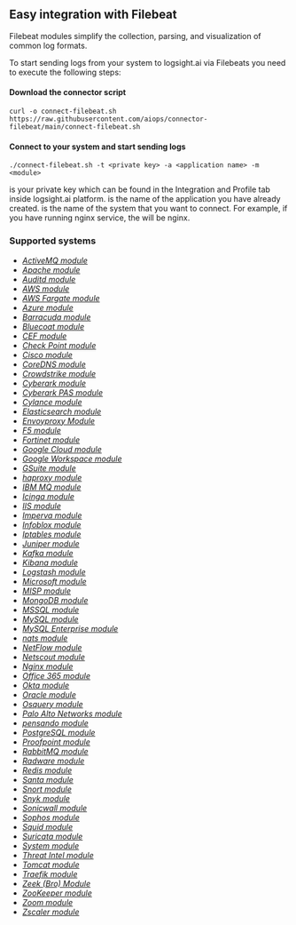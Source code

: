 ## Easy integration with Filebeat

Filebeat modules simplify the collection, parsing, and visualization of common log formats.

To start sending logs from your system to logsight.ai via Filebeats you need to execute the following steps:

#### Download the connector script
```
curl -o connect-filebeat.sh https://raw.githubusercontent.com/aiops/connector-filebeat/main/connect-filebeat.sh
```
#### Connect to your system and start sending logs
```
./connect-filebeat.sh -t <private key> -a <application name> -m <module>
```
<private key> is your private key which can be found in the Integration and Profile tab inside logsight.ai platform.
<application name> is the name of the application you have already created.
<module> is the name of the system that you want to connect. For example, if you have running nginx service, the <module> will be nginx.

### Supported systems

<div class="ulist itemizedlist">
<ul class="itemizedlist">
<li class="listitem">
<a class="xref" href="https://www.elastic.co/guide/en/beats/filebeat/current/filebeat-module-activemq.html" title="ActiveMQ module"><em>ActiveMQ module</em></a>
</li>
<li class="listitem">
<a class="xref" href="https://www.elastic.co/guide/en/beats/filebeat/current/filebeat-module-apache.html" title="Apache module"><em>Apache module</em></a>
</li>
<li class="listitem">
<a class="xref" href="https://www.elastic.co/guide/en/beats/filebeat/current/filebeat-module-auditd.html" title="Auditd module"><em>Auditd module</em></a>
</li>
<li class="listitem">
<a class="xref" href="https://www.elastic.co/guide/en/beats/filebeat/current/filebeat-module-aws.html" title="AWS module"><em>AWS module</em></a>
</li>
<li class="listitem">
<a class="xref" href="https://www.elastic.co/guide/en/beats/filebeat/current/filebeat-module-awsfargate.html" title="AWS Fargate module"><em>AWS Fargate module</em></a>
</li>
<li class="listitem">
<a class="xref" href="https://www.elastic.co/guide/en/beats/filebeat/current/filebeat-module-azure.html" title="Azure module"><em>Azure module</em></a>
</li>
<li class="listitem">
<a class="xref" href="https://www.elastic.co/guide/en/beats/filebeat/current/filebeat-module-barracuda.html" title="Barracuda module"><em>Barracuda module</em></a>
</li>
<li class="listitem">
<a class="xref" href="https://www.elastic.co/guide/en/beats/filebeat/current/filebeat-module-bluecoat.html" title="Bluecoat module"><em>Bluecoat module</em></a>
</li>
<li class="listitem">
<a class="xref" href="https://www.elastic.co/guide/en/beats/filebeat/current/filebeat-module-cef.html" title="CEF module"><em>CEF module</em></a>
</li>
<li class="listitem">
<a class="xref" href="https://www.elastic.co/guide/en/beats/filebeat/current/filebeat-module-checkpoint.html" title="Check Point module"><em>Check Point module</em></a>
</li>
<li class="listitem">
<a class="xref" href="https://www.elastic.co/guide/en/beats/filebeat/current/filebeat-module-cisco.html" title="Cisco module"><em>Cisco module</em></a>
</li>
<li class="listitem">
<a class="xref" href="https://www.elastic.co/guide/en/beats/filebeat/current/filebeat-module-coredns.html" title="CoreDNS module"><em>CoreDNS module</em></a>
</li>
<li class="listitem">
<a class="xref" href="https://www.elastic.co/guide/en/beats/filebeat/current/filebeat-module-crowdstrike.html" title="Crowdstrike module"><em>Crowdstrike module</em></a>
</li>
<li class="listitem">
<a class="xref" href="https://www.elastic.co/guide/en/beats/filebeat/current/filebeat-module-cyberark.html" title="Cyberark module"><em>Cyberark module</em></a>
</li>
<li class="listitem">
<a class="xref" href="https://www.elastic.co/guide/en/beats/filebeat/current/filebeat-module-cyberarkpas.html" title="Cyberark PAS module"><em>Cyberark PAS module</em></a>
</li>
<li class="listitem">
<a class="xref" href="https://www.elastic.co/guide/en/beats/filebeat/current/filebeat-module-cylance.html" title="Cylance module"><em>Cylance module</em></a>
</li>
<li class="listitem">
<a class="xref" href="https://www.elastic.co/guide/en/beats/filebeat/current/filebeat-module-elasticsearch.html" title="Elasticsearch module"><em>Elasticsearch module</em></a>
</li>
<li class="listitem">
<a class="xref" href="https://www.elastic.co/guide/en/beats/filebeat/current/filebeat-module-envoyproxy.html" title="Envoyproxy Module"><em>Envoyproxy Module</em></a>
</li>
<li class="listitem">
<a class="xref" href="https://www.elastic.co/guide/en/beats/filebeat/current/filebeat-module-f5.html" title="F5 module"><em>F5 module</em></a>
</li>
<li class="listitem">
<a class="xref" href="https://www.elastic.co/guide/en/beats/filebeat/current/filebeat-module-fortinet.html" title="Fortinet module"><em>Fortinet module</em></a>
</li>
<li class="listitem">
<a class="xref" href="https://www.elastic.co/guide/en/beats/filebeat/current/filebeat-module-gcp.html" title="Google Cloud module"><em>Google Cloud module</em></a>
</li>
<li class="listitem">
<a class="xref" href="https://www.elastic.co/guide/en/beats/filebeat/current/filebeat-module-google_workspace.html" title="Google Workspace module"><em>Google Workspace module</em></a>
</li>
<li class="listitem">
<a class="xref" href="https://www.elastic.co/guide/en/beats/filebeat/current/filebeat-module-gsuite.html" title="GSuite module"><em>GSuite module</em></a>
</li>
<li class="listitem">
<a class="xref" href="https://www.elastic.co/guide/en/beats/filebeat/current/filebeat-module-haproxy.html" title="haproxy module"><em>haproxy module</em></a>
</li>
<li class="listitem">
<a class="xref" href="https://www.elastic.co/guide/en/beats/filebeat/current/filebeat-module-ibmmq.html" title="IBM MQ module"><em>IBM MQ module</em></a>
</li>
<li class="listitem">
<a class="xref" href="https://www.elastic.co/guide/en/beats/filebeat/current/filebeat-module-icinga.html" title="Icinga module"><em>Icinga module</em></a>
</li>
<li class="listitem">
<a class="xref" href="https://www.elastic.co/guide/en/beats/filebeat/current/filebeat-module-iis.html" title="IIS module"><em>IIS module</em></a>
</li>
<li class="listitem">
<a class="xref" href="https://www.elastic.co/guide/en/beats/filebeat/current/filebeat-module-imperva.html" title="Imperva module"><em>Imperva module</em></a>
</li>
<li class="listitem">
<a class="xref" href="https://www.elastic.co/guide/en/beats/filebeat/current/filebeat-module-infoblox.html" title="Infoblox module"><em>Infoblox module</em></a>
</li>
<li class="listitem">
<a class="xref" href="https://www.elastic.co/guide/en/beats/filebeat/current/filebeat-module-iptables.html" title="Iptables module"><em>Iptables module</em></a>
</li>
<li class="listitem">
<a class="xref" href="https://www.elastic.co/guide/en/beats/filebeat/current/filebeat-module-juniper.html" title="Juniper module"><em>Juniper module</em></a>
</li>
<li class="listitem">
<a class="xref" href="https://www.elastic.co/guide/en/beats/filebeat/current/filebeat-module-kafka.html" title="Kafka module"><em>Kafka module</em></a>
</li>
<li class="listitem">
<a class="xref" href="https://www.elastic.co/guide/en/beats/filebeat/current/filebeat-module-kibana.html" title="Kibana module"><em>Kibana module</em></a>
</li>
<li class="listitem">
<a class="xref" href="https://www.elastic.co/guide/en/beats/filebeat/current/filebeat-module-logstash.html" title="Logstash module"><em>Logstash module</em></a>
</li>
<li class="listitem">
<a class="xref" href="https://www.elastic.co/guide/en/beats/filebeat/current/filebeat-module-microsoft.html" title="Microsoft module"><em>Microsoft module</em></a>
</li>
<li class="listitem">
<a class="xref" href="https://www.elastic.co/guide/en/beats/filebeat/current/filebeat-module-misp.html" title="MISP module"><em>MISP module</em></a>
</li>
<li class="listitem">
<a class="xref" href="https://www.elastic.co/guide/en/beats/filebeat/current/filebeat-module-mongodb.html" title="MongoDB module"><em>MongoDB module</em></a>
</li>
<li class="listitem">
<a class="xref" href="https://www.elastic.co/guide/en/beats/filebeat/current/filebeat-module-mssql.html" title="MSSQL module"><em>MSSQL module</em></a>
</li>
<li class="listitem">
<a class="xref" href="https://www.elastic.co/guide/en/beats/filebeat/current/filebeat-module-mysql.html" title="MySQL module"><em>MySQL module</em></a>
</li>
<li class="listitem">
<a class="xref" href="https://www.elastic.co/guide/en/beats/filebeat/current/filebeat-module-mysqlenterprise.html" title="MySQL Enterprise module"><em>MySQL Enterprise module</em></a>
</li>
<li class="listitem">
<a class="xref" href="https://www.elastic.co/guide/en/beats/filebeat/current/filebeat-module-nats.html" title="nats module"><em>nats module</em></a>
</li>
<li class="listitem">
<a class="xref" href="https://www.elastic.co/guide/en/beats/filebeat/current/filebeat-module-netflow.html" title="NetFlow module"><em>NetFlow module</em></a>
</li>
<li class="listitem">
<a class="xref" href="https://www.elastic.co/guide/en/beats/filebeat/current/filebeat-module-netscout.html" title="Netscout module"><em>Netscout module</em></a>
</li>
<li class="listitem">
<a class="xref" href="https://www.elastic.co/guide/en/beats/filebeat/current/filebeat-module-nginx.html" title="Nginx module"><em>Nginx module</em></a>
</li>
<li class="listitem">
<a class="xref" href="https://www.elastic.co/guide/en/beats/filebeat/current/filebeat-module-o365.html" title="Office 365 module"><em>Office 365 module</em></a>
</li>
<li class="listitem">
<a class="xref" href="https://www.elastic.co/guide/en/beats/filebeat/current/filebeat-module-okta.html" title="Okta module"><em>Okta module</em></a>
</li>
<li class="listitem">
<a class="xref" href="https://www.elastic.co/guide/en/beats/filebeat/current/filebeat-module-oracle.html" title="Oracle module"><em>Oracle module</em></a>
</li>
<li class="listitem">
<a class="xref" href="https://www.elastic.co/guide/en/beats/filebeat/current/filebeat-module-osquery.html" title="Osquery module"><em>Osquery module</em></a>
</li>
<li class="listitem">
<a class="xref" href="https://www.elastic.co/guide/en/beats/filebeat/current/filebeat-module-panw.html" title="Palo Alto Networks module"><em>Palo Alto Networks module</em></a>
</li>
<li class="listitem">
<a class="xref" href="https://www.elastic.co/guide/en/beats/filebeat/current/filebeat-module-pensando.html" title="pensando module"><em>pensando module</em></a>
</li>
<li class="listitem">
<a class="xref" href="https://www.elastic.co/guide/en/beats/filebeat/current/filebeat-module-postgresql.html" title="PostgreSQL module"><em>PostgreSQL module</em></a>
</li>
<li class="listitem">
<a class="xref" href="https://www.elastic.co/guide/en/beats/filebeat/current/filebeat-module-proofpoint.html" title="Proofpoint module"><em>Proofpoint module</em></a>
</li>
<li class="listitem">
<a class="xref" href="https://www.elastic.co/guide/en/beats/filebeat/current/filebeat-module-rabbitmq.html" title="RabbitMQ module"><em>RabbitMQ module</em></a>
</li>
<li class="listitem">
<a class="xref" href="https://www.elastic.co/guide/en/beats/filebeat/current/filebeat-module-radware.html" title="Radware module"><em>Radware module</em></a>
</li>
<li class="listitem">
<a class="xref" href="https://www.elastic.co/guide/en/beats/filebeat/current/filebeat-module-redis.html" title="Redis module"><em>Redis module</em></a>
</li>
<li class="listitem">
<a class="xref" href="https://www.elastic.co/guide/en/beats/filebeat/current/filebeat-module-santa.html" title="Santa module"><em>Santa module</em></a>
</li>
<li class="listitem">
<a class="xref" href="https://www.elastic.co/guide/en/beats/filebeat/current/filebeat-module-snort.html" title="Snort module"><em>Snort module</em></a>
</li>
<li class="listitem">
<a class="xref" href="https://www.elastic.co/guide/en/beats/filebeat/current/filebeat-module-snyk.html" title="Snyk module"><em>Snyk module</em></a>
</li>
<li class="listitem">
<a class="xref" href="https://www.elastic.co/guide/en/beats/filebeat/current/filebeat-module-sonicwall.html" title="Sonicwall module"><em>Sonicwall module</em></a>
</li>
<li class="listitem">
<a class="xref" href="https://www.elastic.co/guide/en/beats/filebeat/current/filebeat-module-sophos.html" title="Sophos module"><em>Sophos module</em></a>
</li>
<li class="listitem">
<a class="xref" href="https://www.elastic.co/guide/en/beats/filebeat/current/filebeat-module-squid.html" title="Squid module"><em>Squid module</em></a>
</li>
<li class="listitem">
<a class="xref" href="https://www.elastic.co/guide/en/beats/filebeat/current/filebeat-module-suricata.html" title="Suricata module"><em>Suricata module</em></a>
</li>
<li class="listitem">
<a class="xref" href="https://www.elastic.co/guide/en/beats/filebeat/current/filebeat-module-system.html" title="System module"><em>System module</em></a>
</li>
<li class="listitem">
<a class="xref" href="https://www.elastic.co/guide/en/beats/filebeat/current/filebeat-module-threatintel.html" title="Threat Intel module"><em>Threat Intel module</em></a>
</li>
<li class="listitem">
<a class="xref" href="https://www.elastic.co/guide/en/beats/filebeat/current/filebeat-module-tomcat.html" title="Tomcat module"><em>Tomcat module</em></a>
</li>
<li class="listitem">
<a class="xref" href="https://www.elastic.co/guide/en/beats/filebeat/current/filebeat-module-traefik.html" title="Traefik module"><em>Traefik module</em></a>
</li>
<li class="listitem">
<a class="xref" href="https://www.elastic.co/guide/en/beats/filebeat/current/filebeat-module-zeek.html" title="Zeek (Bro) Module"><em>Zeek (Bro) Module</em></a>
</li>
<li class="listitem">
<a class="xref" href="https://www.elastic.co/guide/en/beats/filebeat/current/filebeat-module-zookeeper.html" title="ZooKeeper module"><em>ZooKeeper module</em></a>
</li>
<li class="listitem">
<a class="xref" href="https://www.elastic.co/guide/en/beats/filebeat/current/filebeat-module-zoom.html" title="Zoom module"><em>Zoom module</em></a>
</li>
<li class="listitem">
<a class="xref" href="https://www.elastic.co/guide/en/beats/filebeat/current/filebeat-module-zscaler.html" title="Zscaler module"><em>Zscaler module</em></a>
</li>
</ul>
</div>
